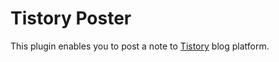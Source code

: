 # Tistory Poster

This plugin enables you to post a note to [Tistory](https://tistory.com) blog platform.
